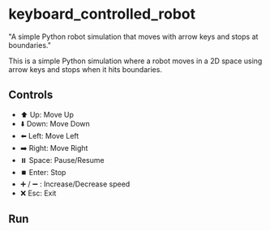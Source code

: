 # keyboard_controlled_robot
"A simple Python robot simulation that moves with arrow keys and stops at boundaries."

This is a simple Python simulation where a robot moves in a 2D space using arrow keys 
and stops when it hits boundaries.

## Controls
- ⬆️ Up: Move Up  
- ⬇️ Down: Move Down  
- ⬅️ Left: Move Left  
- ➡️ Right: Move Right  
- ⏸️ Space: Pause/Resume  
- ⏹️ Enter: Stop  
- ➕ / ➖ : Increase/Decrease speed  
- ❌ Esc: Exit  

## Run

